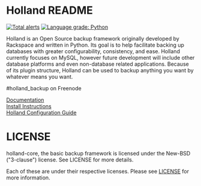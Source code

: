 Holland README
==============

[![Total alerts](https://img.shields.io/lgtm/alerts/g/holland-backup/holland.svg?logo=lgtm&logoWidth=18)](https://lgtm.com/projects/g/holland-backup/holland/alerts/)
[![Language grade: Python](https://img.shields.io/lgtm/grade/python/g/holland-backup/holland.svg?logo=lgtm&logoWidth=18)](https://lgtm.com/projects/g/holland-backup/holland/context:python)


Holland is an Open Source backup framework originally developed by Rackspace and written in Python. Its goal is to help facilitate backing up databases with greater configurability, consistency, and ease. Holland currently focuses on MySQL, however future development will include other database platforms and even non-database related applications. Because of its plugin structure, Holland can be used to backup anything you want by whatever means you want.

#holland_backup on Freenode

[Documentation](https://docs.hollandbackup.org)  
[Install Instructions](INSTALL.md)  
[Holland Configuration Guide](CONFIG.md)  


LICENSE
=======
holland-core, the basic backup framework is licensed
under the New-BSD ("3-clause") license.  See LICENSE
for more details.

Each of these are under their respective licenses.
Please see [LICENSE](LICENSE) for more information.
